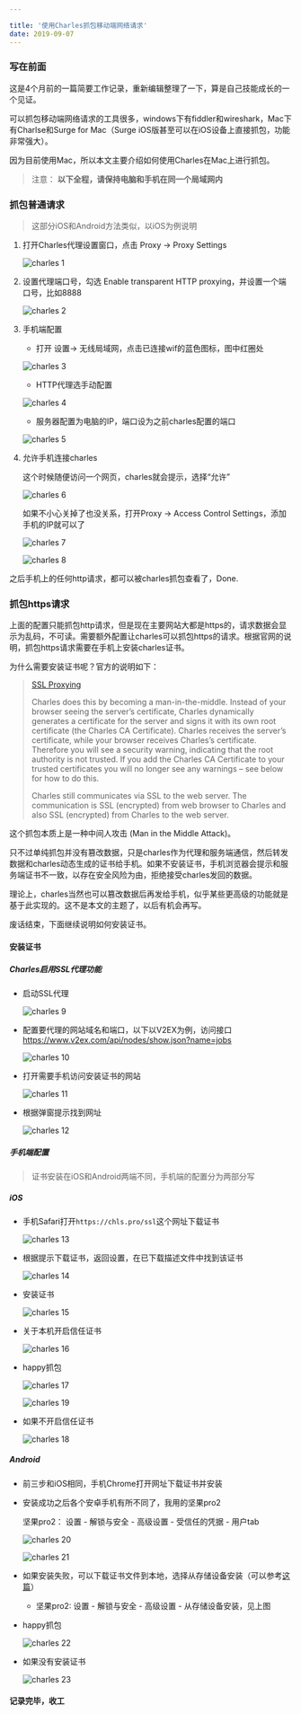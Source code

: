 ```yaml
---

title: '使用Charles抓包移动端网络请求'
date: 2019-09-07
---
```


### 写在前面

这是4个月前的一篇简要工作记录，重新编辑整理了一下，算是自己技能成长的一个见证。

可以抓包移动端网络请求的工具很多，windows下有fiddler和wireshark，Mac下有Charlse和Surge for Mac（Surge iOS版甚至可以在iOS设备上直接抓包，功能非常强大）。

因为目前使用Mac，所以本文主要介绍如何使用Charles在Mac上进行抓包。

> 注意： **以下全程，请保持电脑和手机在同一个局域网内**

### 抓包普通请求

> 这部分iOS和Android方法类似，以iOS为例说明

1. 打开Charles代理设置窗口，点击  Proxy -> Proxy Settings

   ![charles 1](../../src/images/charles-1.png)

   

2. 设置代理端口号，勾选 Enable transparent HTTP proxying，并设置一个端口号，比如8888

   ![charles 2](../../src/images/charles-2.png)

   

3. 手机端配置

   - 打开 设置-> 无线局域网，点击已连接wif的蓝色图标，图中红圈处

   ![charles 3](../../src/images/charles-3.jpeg)
  
   

   - HTTP代理选手动配置

   ![charles 4](../../src/images/charles-4.jpeg)

   

   

   - 服务器配置为电脑的IP，端口设为之前charles配置的端口

   ![charles 5](../../src/images/charles-5.jpeg)

   

4. 允许手机连接charles

   这个时候随便访问一个网页，charles就会提示，选择“允许”

   ![charles 6](../../src/images/charles-6.png)

   

   如果不小心关掉了也没关系，打开Proxy -> Access Control Settings，添加手机的IP就可以了

   ![charles 7](../../src/images/charles-7.png)

   ![charles 8](../../src/images/charles-8.png)



之后手机上的任何http请求，都可以被charles抓包查看了，Done.



### 抓包https请求

上面的配置只能抓包http请求，但是现在主要网站大都是https的，请求数据会显示为乱码，不可读。需要额外配置让charles可以抓包https的请求。根据官网的说明，抓包https请求需要在手机上安装charles证书。

为什么需要安装证书呢？官方的说明如下：

> [SSL Proxying](https://www.charlesproxy.com/documentation/proxying/ssl-proxying/)
>
> Charles does this by becoming a man-in-the-middle. Instead of your browser seeing the server’s certificate, Charles dynamically generates a certificate for the server and signs it with its own root certificate (the Charles CA Certificate). Charles receives the server’s certificate, while your browser receives Charles’s certificate. Therefore you will see a security warning, indicating that the root authority is not trusted. If you add the Charles CA Certificate to your trusted certificates you will no longer see any warnings – see below for how to do this.
>
> Charles still communicates via SSL to the web server. The communication is SSL (encrypted) from web browser to Charles and also SSL (encrypted) from Charles to the web server.
>
> 

这个抓包本质上是一种中间人攻击 (Man in the Middle Attack)。

只不过单纯抓包并没有篡改数据，只是charles作为代理和服务端通信，然后转发数据和charles动态生成的证书给手机。如果不安装证书，手机浏览器会提示和服务端证书不一致，以存在安全风险为由，拒绝接受charles发回的数据。

理论上，charles当然也可以篡改数据后再发给手机，似乎某些更高级的功能就是基于此实现的。这不是本文的主题了，以后有机会再写。

废话结束，下面继续说明如何安装证书。

#### 安装证书

##### Charles启用SSL代理功能

- 启动SSL代理

  ![charles 9](../../src/images/charles-9.png)

- 配置要代理的网站域名和端口，以下以V2EX为例，访问接口 https://www.v2ex.com/api/nodes/show.json?name=jobs

  ![charles 10](../../src/images/charles-10.png)

- 打开需要手机访问安装证书的网站

  ![charles 11](../../src/images/charles-11.png)

- 根据弹窗提示找到网址

  ![charles 12](../../src/images/charles-12.png)

##### 手机端配置

> 证书安装在iOS和Android两端不同，手机端的配置分为两部分写

##### iOS

- 手机Safari打开`https://chls.pro/ssl`这个网址下载证书

  ![charles 13](../../src/images/charles-13-ios-1.jpeg)

- 根据提示下载证书，返回设置，在已下载描述文件中找到该证书

  ![charles 14](../../src/images/charles-14-ios-2.jpeg)

- 安装证书

  ![charles 15](../../src/images/charles-15-ios-3.jpeg)

- 关于本机开启信任证书

  ![charles 16](../../src/images/charles-16-ios-4.jpeg)

- happy抓包

  ![charles 17](../../src/images/charles-17-ios-5.jpeg)

  ![charles 19](../../src/images/charles-19.png)

- 如果不开启信任证书

  ![charles 18](../../src/images/charles-18-ios-6.jpeg)

  

  

##### Android

- 前三步和iOS相同，手机Chrome打开网址下载证书并安装

- 安装成功之后各个安卓手机有所不同了，我用的坚果pro2

  坚果pro2： 设置 - 解锁与安全 - 高级设置 - 受信任的凭据 - 用户tab

  ![charles 20](../../src/images/charles-20-android-1.jpeg)

  

  ![charles 21](../../src/images/charles-21-android-2.jpeg)


- 如果安装失败，可以下载证书文件到本地，选择从存储设备安装（可以参考[这篇](https://cosmeapp.github.io/2017/09/26/install-charles-certificate-android/)）

  - 坚果pro2:    设置 - 解锁与安全 - 高级设置 - 从存储设备安装，见上图


- happy抓包

  ![charles 22](../../src/images/charles-22-android-3.jpeg)

- 如果没有安装证书

  ![charles 23](../../src/images/charles-23-android-4.jpeg)

  
#### 记录完毕，收工
